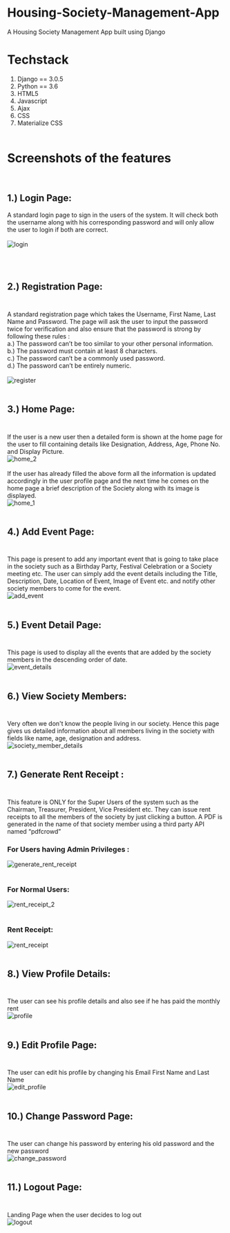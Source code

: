 # Housing-Society-Management-App
A Housing Society Management App built using Django <br/>
# Techstack <br/>
1. Django == 3.0.5 <br/>
2. Python == 3.6 <br/>
3. HTML5 <br/>
4. Javascript <br/>
5. Ajax <br/>
6. CSS <br/>
7. Materialize CSS <br/><br/>

# Screenshots of the features <br/><br/>

## 1.) Login Page: <br/>
A standard login page to sign in the users of the system. It will check both the username along with his corresponding password and will only allow the user to login if both are correct. <br/><br/>
![login](https://user-images.githubusercontent.com/32198451/80204317-457eec00-8646-11ea-83ef-8ba1a11948f9.png)

<br/><br/>

## 2.) Registration Page: <br/><br/>
A standard registration page which takes the Username, First Name, Last Name and Password. The page will ask the user to input the password twice for verification and also ensure that the password is strong by following these rules :<br/>
a.) The password can’t be too similar to your other personal information.<br/>
b.) The password must contain at least 8 characters. <br/>
c.) The password can’t be a commonly used password. <br/>
d.) The password can’t be entirely numeric. <br/>
<br/>
![register](https://user-images.githubusercontent.com/32198451/80204792-20d74400-8647-11ea-9c7f-00605fb96990.png)
<br/><br/>

## 3.) Home Page: <br/><br/>
If the user is a new user then a detailed form is shown at the home page for the user to fill containing details like Designation, Address, Age, Phone No. and Display Picture.<br/>
![home_2](https://user-images.githubusercontent.com/32198451/80204999-85929e80-8647-11ea-9d3c-5b529b584e95.png)
<br/><br/>
If the user has already filled the above form all the information is updated accordingly in the user profile page and the next time he comes on the home page a brief description of the Society along with its image is displayed.<br/>
![home_1](https://user-images.githubusercontent.com/32198451/80205036-96dbab00-8647-11ea-9365-052f51a25ea2.png)
<br/><br/>

## 4.) Add Event Page: <br/><br/>
This page is present to add any important event that is going to take place in the society such as a Birthday Party, Festival Celebration or a Society meeting etc. The user can simply add the event details including the Title, Description, Date, Location of Event, Image of Event etc. and notify other society members to come for the event. <br/>
![add_event](https://user-images.githubusercontent.com/32198451/80205224-df936400-8647-11ea-9e31-bf0cbce26643.png)
<br/><br/>

## 5.) Event Detail Page: <br/><br/>
This page is used to display all the events that are added by the society members in the descending order of date. <br/>
![event_details](https://user-images.githubusercontent.com/32198451/80205266-ede18000-8647-11ea-9e4f-28ace2c1295b.png)
<br/><br/>

## 6.) View Society Members: <br/><br/>
Very often we don't know the people living in our society. Hence this page gives us detailed information about all members living in the society with fields  like name, age, designation and address. <br/>
![society_member_details](https://user-images.githubusercontent.com/32198451/80205418-3731cf80-8648-11ea-9b1d-6dd50ea83100.png)
<br/><br/>

## 7.) Generate Rent Receipt : <br/><br/>
This feature is ONLY for the Super Users of the system such as the Chairman, Treasurer, President, Vice President etc. They can issue rent receipts to all the members of the society by just clicking a button. A PDF is generated in the name of that society member using a third party API named “pdfcrowd”<br/>
### For Users having Admin Privileges : <br/>
![generate_rent_receipt](https://user-images.githubusercontent.com/32198451/80205637-97c10c80-8648-11ea-86d0-52bf16a61ad3.png)
<br/><br/>

### For Normal Users: <br/>
![rent_receipt_2](https://user-images.githubusercontent.com/32198451/80205679-a7d8ec00-8648-11ea-867c-a474810189eb.png)
<br/><br/>

### Rent Receipt: <br/>
![rent_receipt](https://user-images.githubusercontent.com/32198451/80205710-b2938100-8648-11ea-9be1-b642148eb631.png)
<br/><br/>

## 8.) View Profile Details: <br/><br/>
The user can see his profile details and also see if he has paid the monthly rent 
 <br/>
![profile](https://user-images.githubusercontent.com/32198451/80205916-18800880-8649-11ea-9c58-3718c2449359.png)
<br/><br/>


## 9.) Edit Profile Page: <br/><br/>
The user can edit his profile by changing his Email First Name and Last Name
 <br/>
![edit_profile](https://user-images.githubusercontent.com/32198451/80205941-22097080-8649-11ea-8d7c-b0bbb5d9dd06.png)
<br/><br/>

## 10.) Change Password Page: <br/><br/>
The user can change his password by entering his old password and the new password
 <br/>
![change_password](https://user-images.githubusercontent.com/32198451/80206122-6f85dd80-8649-11ea-808c-8d3008b136c4.png)
<br/><br/>


## 11.) Logout Page: <br/><br/>
Landing Page when the user decides to log out
 <br/>
![logout](https://user-images.githubusercontent.com/32198451/80206141-7a407280-8649-11ea-9fd6-fa4827142f64.png)
<br/><br/>




